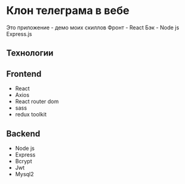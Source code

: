 # Клон телеграма в вебе

Это приложение - демо моих скиллов
Фронт - React
Бэк - Node js Express.js

## Технологии

<h2>Frontend</h2>

- React
- Axios
- React router dom
- sass
- redux toolkit


<h2>Backend</h2>

- Node js 
- Express
- Bcrypt
- Jwt
- Mysql2